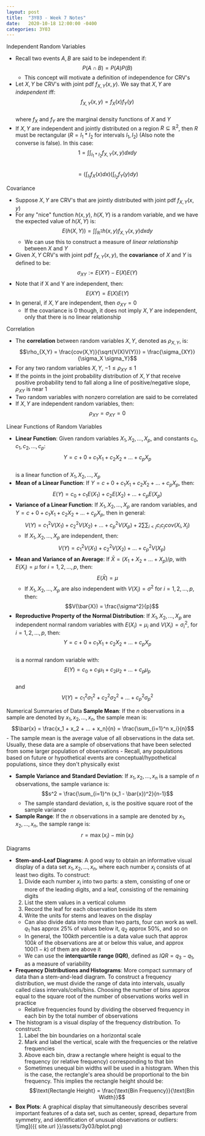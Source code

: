 ```yaml
---
layout: post
title:  "3Y03 - Week 7 Notes"
date:   2020-10-18 12:00:00 -0400
categories: 3Y03
---
```


Independent Random Variables
- Recall two events $A,B$ are said to be independent if:  
$$P(A \cap B) = P(A) P(B)$$
    - This concept will motivate a definition of independence for CRV's
- Let $X,Y$ be CRV's with joint pdf $f_{X,Y}(x,y)$. We say that $X,Y$ are *independent* iff:  
$$f_{X,Y}(x,y) = f_X(x)f_Y(y)$$  
where $f_X$ and $f_Y$ are the marginal density functions of $X$ and $Y$
- If $X, Y$ are independent and jointly distributed on a region $R \subseteq \mathbb{R}^2$, then $R$ must be rectangular ($R = I_1 * I_2$ for intervals $I_1, I_2$) (Also note the converse is false). In this case:  
$$1 = \int \int_{I_1 * I_2} f_{X,Y}(x,y) dx dy$$  
$$= (\int_{I_1} f_X(x) dx)(\int_{I_2} f_Y(y) dy)$$

Covariance
- Suppose $X,Y$ are CRV's that are jointly distributed with joint pdf $f_{X,Y}(x,y)$
- For any "nice" function $h(x,y)$, $h(X,Y)$ is a random variable, and we have the expected value of $h(X,Y)$ is:  
$$E(h(X,Y)) = \int \int_{\mathbb{R}^2} h(x,y) f_{X,Y}(x,y) dx dy$$
    - We can use this to construct a measure of *linear relationship* between $X$ and $Y$
- Given $X, Y$ CRV's with joint pdf $f_{X,Y}(x,y)$, the **covariance** of $X$ and $Y$ is defined to be:  
$$\sigma_{XY} := E(XY) - E(X)E(Y)$$
- Note that if X and Y are independent, then:  
$$E(XY) = E(X)E(Y)$$
- In general, if $X,Y$ are independent, then $\sigma_{XY} = 0$
    - If the covariance is 0 though, it does not imply $X,Y$ are independent, only that there is no linear relationship

Correlation
- The **correlation** between random variables $X,Y$, denoted as $\rho_{X,Y}$, is:  
$$\rho_{X,Y} = \frac{cov(X,Y)}{\sqrt{V(X)V(Y)}} = \frac{\sigma_{XY}}{\sigma_X \sigma_Y}$$
- For any two random variables $X,Y$, $-1 \leq \rho_{XY} \leq 1$
- If the points in the joint probability distribution of $X,Y$ that receive positive probability tend to fall along a line of positive/negative slope, $\rho_{XY}$ is near 1
- Two random variables with nonzero correlation are said to be correlated
- If $X,Y$ are independent random variables, then:  
$$\rho_{XY} = \sigma_{XY} = 0$$

Linear Functions of Random Variables
- **Linear Function**: Given random variables $X_1, X_2, ..., X_p$, and constants $c_0, c_1, c_2, ..., c_p$:  
$$Y = c + 0 + c_1 X_1 + c_2 X_2 + ... + c_p X_p$$  
is a linear function of $X_1, X_2, ..., X_p$
- **Mean of a Linear Function**: If $Y = c + 0 + c_1 X_1 + c_2 X_2 + ... + c_p X_p$, then:  
$$E(Y) = c_0 + c_1 E(X_1) + c_2 E(X_2) + ... + c_p E(X_p)$$
- **Variance of a Linear Function**: If $X_1, X_2, ..., X_p$ are random variables, and $Y = c + 0 + c_1 X_1 + c_2 X_2 + ... + c_p X_p$, then in general:  
$$V(Y) = c_1^2 V(X_1) + c_2^2 V(X_2) + ... + c_p^2 V(X_p) + 2 \sum \sum_{i \lt j} c_i c_j cov(X_i, X_j)$$
    - If $X_1, X_2, ..., X_p$ are independent, then:  
    $$V(Y) = c_1^2 V(X_1) + c_2^2 V(X_2) + ... + c_p^2 V(X_p)$$
- **Mean and Variance of an Average**: If $\bar{X} = (X_1 + X_2 + ... + X_p) / p$, with $E(X_i) = \mu$ for $i = 1,2,...,p$, then:  
$$E(\bar{X}) = \mu$$
    - If $X_1, X_2, ..., X_p$ are also independent with $V(X_i) = \sigma^2$ for $i =1,2,...,p$, then:  
    $$V(\bar{X}) = \frac{\sigma^2}{p}$$
- **Reproductive Property of the Normal Distribution**: If $X_1, X_2, ..., X_p$ are independent normal random variables with $E(X_i) = \mu_i$ and $V(X_i) = \sigma_i^2$, for $i = 1,2,...,p$, then:  
$$Y = c + 0 + c_1X_1 + c_2X_2 + ... + c_pX_p$$  
is a normal random variable with:  
$$E(Y) = c_0 + c_1 \mu_1 + c_2 \mu_2 + ... + c_p \mu_p$$  
and  
$$V(Y) = c_1^2 \sigma_1^2 + c_2^2 \sigma_2^2 + ... + c_p^2 \sigma_p^2$$

Numerical Summaries of Data
**Sample Mean**: If the *n* observations in a sample are denoted by $x_1, x_2, ..., x_n$, the sample mean is:  
$$\bar{x} = \frac{x_1 + x_2 + ... + x_n}{n} = \frac{\sum_{i=1}^n x_i}{n}$$
    - The sample mean is the average value of all observations in the data set. Usually, these data are a sample of observations that have been selected from some larger population of observations
    - Recall, any populations based on future or hypothetical events are conceptual/hypothetical populations, since they don't physically exist
- **Sample Variance and Standard Deviation**: If $x_1, x_2, ..., x_n$ is a sample of *n* observations, the sample variance is:  
$$s^2 = \frac{\sum_{i=1}^n (x_1 - \bar{x})^2}{n-1}$$  
    - The sample standard deviation, $s$, is the positive square root of the sample variance
- **Sample Range**: If the *n* observations in a sample are denoted by $x_1, x_2, ..., x_n$, the sample range is:  
$$r = \max(x_i) - \min(x_i)$$

Diagrams
- **Stem-and-Leaf Diagrams**: A good way to obtain an informative visual display of a data set $x_1, x_2, ..., x_n$, where each number $x_i$ consists of at least two digits. To construct:
    1. Divide each number $x_i$ into two parts: a stem, consisting of one or more of the leading digits, and a leaf, consisting of the remaining digits
    2. List the stem values in a vertical column
    3. Record the leaf for each observation beside its stem
    4. Write the units for stems and leaves on the display
    - Can also divide data into more than two parts, four can work as well. $q_1$ has approx 25% of values below it, $q_2$ approx 50%, and so on
    - In general, the $100kth$ percentile is a data value such that approx $100k%$ of the observations are at or below this value, and approx $100(1-k)%$ of them are above it
    - We can use the **interquartile range (IQR)**, defined as $IQR = q_3 - q_1$, as a measure of variability
- **Frequency Distributions and Histograms**: More compact summary of data than a stem-and-lead diagram. To construct a frequency distribution, we must divide the range of data into intervals, usually called class intervals/cells/bins. Choosing the number of bins approx equal to the square root of the number of observations works well in practice
    - Relative frequencies found by dividing the observed frequency in each bin by the total number of observations
- The histogram is a visual display of the frequency distribution. To construct:
    1. Label the bin boundaries on a horizontal scale
    2. Mark and label the vertical, scale with the frequencies or the relative frequencies
    3. Above each bin, draw a rectangle where height is equal to the frequency (or relative frequency) corresponding to that bin
    - Sometimes unequal bin widths will be used in a histogram. When this is the case, the rectangle's area should be proportional to the bin frequency. This implies the rectangle height should be:  
    $$\text{Rectangle Height} = \frac{\text{Bin Frequency}}{\text{Bin Width}}$$
- **Box Plots**: A graphical display that simultaneously describes several important features of a data set, such as center, spread, departure from symmetry, and identification of unusual observations or outliers:  
![img]({{ site.url }}/assets/3y03/bplot.png)